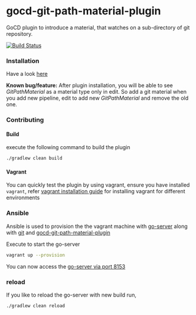 # gocd-git-path-material-plugin

GoCD plugin to introduce a material, that watches on a sub-directory of git repository. 


[![Build Status](https://snap-ci.com/TWChennai/gocd-git-path-material-plugin/branch/master/build_image)](https://snap-ci.com/TWChennai/gocd-git-path-material-plugin/branch/master)


### Installation

Have a look [here](https://docs.go.cd/current/extension_points/plugin_user_guide.html)

**Known bug/feature:** After plugin installation, you will be able to see *GitPathMaterial* as a material type only in edit. So add a git material when you add new pipeline, edit to add new *GitPathMaterial* and remove the old one. 


### Contributing

#### Build

execute the following command to build the plugin

```bash
./gradlew clean build
```

#### Vagrant

You can quickly test the plugin by using vagrant, ensure you have installed `vagrant`, refer [vagrant installation guide](https://www.vagrantup.com/docs/installation/) for installing vagrant for different environments


### Ansible

Ansible is used to provision the the vagrant machine with [go-server](https://www.go.cd/) along with [git](https://git-scm.com/) and [gocd-git-path-material-plugin](https://github.com/TWChennai/gocd-git-path-material-plugin) 


Execute to start the go-server

```bash
vagrant up --provision
```

You can now access the [go-server via port 8153](http://localhost:8153)


### reload

If you like to reload the go-server with new build run,

```
./gradlew clean reload
```
